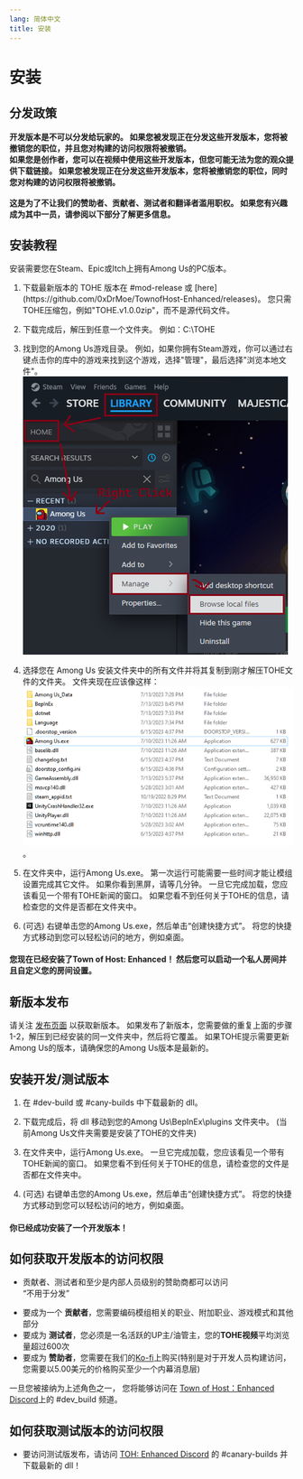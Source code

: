 ```yaml
---
lang: 简体中文
title: 安装
---
```


# 安装

## 分发政策

<b>开发版本是不可以分发给玩家的。 如果您被发现正在分发这些开发版本，您将被撤销您的职位，并且您对构建的访问权限将被撤销。 <br>
如果您是创作者，您可以在视频中使用这些开发版本，但您可能无法为您的观众提供下载链接。 如果您被发现正在分发这些开发版本，您将被撤销您的职位，同时您对构建的访问权限将被撤销。<br><br>
这是为了不让我们的赞助者、贡献者、测试者和翻译者滥用职权。 如果您有兴趣成为其中一员，请参阅以下部分了解更多信息。</b>

## 安装教程

安装需要您在Steam、Epic或Itch上拥有Among Us的PC版本。

1. 下载最新版本的 TOHE 版本在 #mod-release 或 [here]
   (https\://github.com/0xDrMoe/TownofHost-Enhanced/releases)。 您只需TOHE压缩包，例如"TOHE.v1.0.0zip"，而不是源代码文件。

2. 下载完成后，解压到任意一个文件夹。 例如：C:\TOHE

3. 找到您的Among Us游戏目录。 例如，如果你拥有Steam游戏，你可以通过右键点击你的库中的游戏来找到这个游戏，选择"管理"，最后选择"浏览本地文件"。
   ![image](./images/SteamGetFolder.png)

4. 选择您在 Among Us 安装文件夹中的所有文件并将其复制到刚才解压TOHE文件的文件夹。 文件夹现在应该像这样：
   ![image](./images/ResultFolder.png)。

5. 在文件夹中，运行Among Us.exe。 第一次运行可能需要一些时间才能让模组设置完成其它文件。 如果你看到黑屏，请等几分钟。 一旦它完成加载，您应该看见一个带有TOHE新闻的窗口。 如果您看不到任何关于TOHE的信息，请检查您的文件是否都在文件夹中。

6. (可选) 右键单击您的Among Us.exe，然后单击“创建快捷方式”。 将您的快捷方式移动到您可以轻松访问的地方，例如桌面。

#### 您现在已经安装了Town of Host: Enhanced！ 然后您可以启动一个私人房间并且自定义您的房间设置。

## 新版本发布

请关注 [发布页面](https://github.com/0xDrMoe/TownofHost-Enhanced/releases) 以获取新版本。 如果发布了新版本，您需要做的重复上面的步骤 1-2，解压到已经安装的同一文件夹中，然后将它覆盖。 如果TOHE提示需要更新Among Us的版本，请确保您的Among Us版本是最新的。

## 安装开发/测试版本

1. 在 #dev-build 或 #cany-builds 中下载最新的 dll。

2. 下载完成后，将 dll 移动到您的Among Us\BepInEx\plugins 文件夹中。 (当前Among Us文件夹需要是安装了TOHE的文件夹)

3. 在文件夹中，运行Among Us.exe。 一旦它完成加载，您应该看见一个带有TOHE新闻的窗口。 如果您看不到任何关于TOHE的信息，请检查您的文件是否都在文件夹中。

4. (可选) 右键单击您的Among Us.exe，然后单击“创建快捷方式”。 将您的快捷方式移动到您可以轻松访问的地方，例如桌面。

#### 你已经成功安装了一个开发版本！

## 如何获取开发版本的访问权限<br>

- 贡献者、测试者和至少是内部人员级别的赞助商都可以访问<br>
  “不用于分发”

* 要成为一个 <b>贡献者</b>，您需要编码模组相关的职业、附加职业、游戏模式和其他部分
* 要成为 <b>测试者</b>，您必须是一名活跃的UP主/油管主，您的<b>TOHE视频</b>平均浏览量超过600次
* 要成为 <b>赞助者</b>，您需要在我们的[Ko-fi](https://ko-fi.com/TOHEN)上购买(特别是对于开发人员构建访问，您需要以5.00美元的价格购买至少一个内幕消息层)

一旦您被接纳为上述角色之一， 您将能够访问在 [Town of Host：Enhanced Discord](https://discord.gg/tohe)上的 #dev_build 频道。

## 如何获取测试版本的访问权限<br>

- 要访问测试版发布，请访问 [TOH: Enhanced Discord](https://discord.gg/tohe) 的 #canary-builds 并下载最新的 dll！
